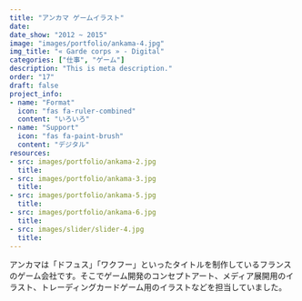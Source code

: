 ```yaml
---
title: "アンカマ ゲームイラスト"
date:
date_show: "2012 ~ 2015"
image: "images/portfolio/ankama-4.jpg"
img_title: "« Garde corps » - Digital"
categories: ["仕事", "ゲーム"]
description: "This is meta description."
order: "17"
draft: false
project_info:
- name: "Format"
  icon: "fas fa-ruler-combined"
  content: "いろいろ"
- name: "Support"
  icon: "fas fa-paint-brush"
  content: "デジタル"
resources:
- src: images/portfolio/ankama-2.jpg
  title:
- src: images/portfolio/ankama-3.jpg
  title:
- src: images/portfolio/ankama-5.jpg
  title:
- src: images/portfolio/ankama-6.jpg
  title:
- src: images/slider/slider-4.jpg
  title:
---
```


アンカマは「ドフュス」「ワクフー」といったタイトルを制作しているフランスのゲーム会社です。そこでゲーム開発のコンセプトアート、メディア展開用のイラスト、トレーディングカードゲーム用のイラストなどを担当していました。
